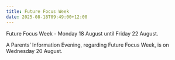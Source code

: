 ```yaml
---
title: Future Focus Week
date: 2025-08-18T09:49:00+12:00
---
```

Future Focus Week - Monday 18 August until Friday 22 August.  

A Parents’ Information Evening, regarding Future Focus Week, is on Wednesday 20 August.


